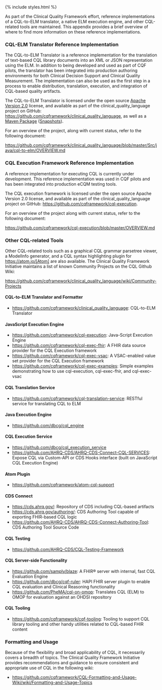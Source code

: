 {% include styles.html %}

As part of the Clinical Quality Framework effort, reference implementations of a CQL-to-ELM translator, a native ELM execution engine, and other CQL-related tools are maintained. This appendix provides a brief overview of where to find more information on these reference implementations.

### CQL-ELM Translator Reference Implementation

The CQL-to-ELM Translator is a reference implementation for the translation of text-based CQL library documents into an XML or JSON representation using the ELM. In addition to being developed and used as part of CQF pilots, the translator has been integrated into production authoring environments for both Clinical Decision Support and Clinical Quality Measurement. The implementation can also be used as the first step in a process to enable distribution, translation, execution, and integration of CQL-based quality artifacts.

The CQL-to-ELM Translator is licensed under the open source [Apache Version 2.0](http://www.apache.org/licenses/LICENSE-2.0) license, and available as part of the clinical_quality_language project on GitHub: https://github.com/cqframework/clinical_quality_language, as well as a [Maven Package](https://search.maven.org/search?q=g:info.cqframework) ([Snapshots](https://oss.sonatype.org/content/repositories/snapshots/info/cqframework/)).

For an overview of the project, along with current status, refer to the following document:

https://github.com/cqframework/clinical_quality_language/blob/master/Src/java/cql-to-elm/OVERVIEW.md

### CQL Execution Framework Reference Implementation

A reference implementation for executing CQL is currently under development. This reference implementation was used in CQF pilots and has been integrated into production eCQM testing tools.

The CQL execution framework is licensed under the open source Apache Version 2.0 license, and available as part of the clinical_quality_language project on GitHub: https://github.com/cqframework/cql-execution.

For an overview of the project along with current status, refer to the following document:

https://github.com/cqframework/cql-execution/blob/master/OVERVIEW.md

### Other CQL-related Tools

Other CQL-related tools such as a graphical CQL grammar parsetree viewer, a ModelInfo generator, and a CQL syntax highlighting plugin for https://atom.io/[Atom] are also available. The Clinical Quality Framework Initiative maintains a list of known Community Projects on the CQL Github Wiki:

https://github.com/cqframework/clinical_quality_language/wiki/Community-Projects

#### CQL-to-ELM Translator and Formatter

* https://github.com/cqframework/clinical_quality_language: CQL-to-ELM Translator

#### JavaScript Execution Engine

* https://github.com/cqframework/cql-execution: Java-Script Execution Engine
* https://github.com/cqframework/cql-exec-fhir: A FHIR data source provider for the CQL Execution framework
* https://github.com/cqframework/cql-exec-vsac: A VSAC-enabled value set provider for the CQL Execution framework
* https://github.com/cqframework/cql-exec-examples: Simple examples demonstrating how to use cql-execution, cql-exec-fhir, and cql-exec-vsac

#### CQL Translation Service

* https://github.com/cqframework/cql-translation-service: RESTful service for translating CQL to ELM

#### Java Execution Engine

* https://github.com/dbcg/cql_engine

#### CQL Execution Service

* https://github.com/dbcg/cql_execution_service
* https://github.com/AHRQ-CDS/AHRQ-CDS-Connect-CQL-SERVICES: Expose CQL via Custom-API or CDS Hooks interface (built on JavaScript CQL Execution Engine)

#### Atom Plugin

* https://github.com/cqframework/atom-cql-support

#### CDS Connect

* https://cds.ahrq.gov/: Repository of CDS including CQL-based artifacts
* https://cds.ahrq.gov/authoring/: CDS Authoring Tool capable of exporting FHIR-based CQL logic
* https://github.com/AHRQ-CDS/AHRQ-CDS-Connect-Authoring-Tool: CDS Authoring Tool Source Code

#### CQL Testing

* https://github.com/AHRQ-CDS/CQL-Testing-Framework

#### CQL Server-side Functionality

* https://github.com/samply/blaze: A FHIR® server with internal, fast CQL Evaluation Engine
* https://github.com/dbcg/cqf-ruler: HAPI FHIR server plugin to enable CQL evaluation and Clinical Reasoning functionality
* https://github.com/PheMA/cql-on-omop: Translates CQL (ELM) to OMOP for evaluation against an OHDSI repository

#### CQL Tooling

* https://github.com/cqframework/cqf-tooling: Tooling to support CQL library tooling and other handy utilities related to CQL-based FHIR content

### Formatting and Usage

Because of the flexibility and broad applicability of CQL, it necessarily covers a breadth of topics. The Clinical Quality Framework Initiative provides recommendations and guidance to ensure consistent and appropriate use of CQL in the following wiki:

* https://github.com/cqframework/CQL-Formatting-and-Usage-Wiki/wiki/Formatting-and-Usage-Topics
